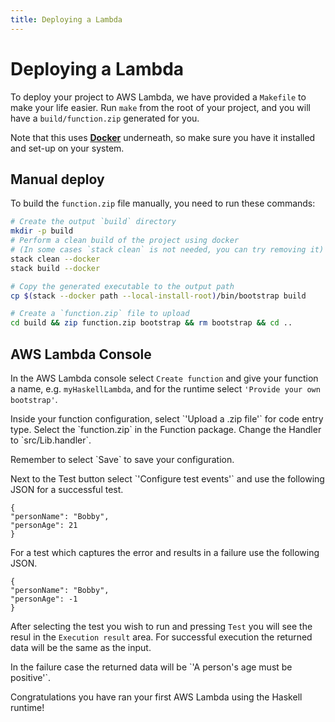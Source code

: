 ```yaml
---
title: Deploying a Lambda
---
```


# Deploying a Lambda

To deploy your project to AWS Lambda, we have provided a `Makefile` to make your life easier.
Run `make` from the root of your project, and you will have a `build/function.zip` generated for you.

Note that this uses [**Docker**](https://www.docker.com) underneath, so make sure you have it installed
and set-up on your system.

## Manual deploy

To build the `function.zip` file manually, you need to run these commands:

```bash
# Create the output `build` directory
mkdir -p build
# Perform a clean build of the project using docker
# (In some cases `stack clean` is not needed, you can try removing it)
stack clean --docker
stack build --docker

# Copy the generated executable to the output path
cp $(stack --docker path --local-install-root)/bin/bootstrap build

# Create a `function.zip` file to upload
cd build && zip function.zip bootstrap && rm bootstrap && cd ..
```

## AWS Lambda Console

In the AWS Lambda console select `Create function` and give your function a name, 
e.g. `myHaskellLambda`, and for the runtime select `'Provide your own bootstrap'`.
<P> 
Inside your function configuration, select `'Upload a .zip file'` for code entry type.   
Select the `function.zip` in the Function package.   Change the Handler 
to `src/Lib.handler`.  
<P>
Remember to select `Save` to save your configuration.
<P>
Next to the Test button select `'Configure test events'` and use the following JSON for 
a successful test.

```
{
"personName": "Bobby",
"personAge": 21
}
```

For a test which captures the error and results in a failure use the following JSON.

```
{
"personName": "Bobby",
"personAge": -1
}
```
After selecting the test you wish to run and pressing `Test` you will see the resul in the `Execution result` area.  For successful execution the returned data will be the same as the input.
<P>
In the failure case the returned data will be `'A person's age must be positive'`.
<P>
Congratulations you have ran your first AWS Lambda using the Haskell runtime!